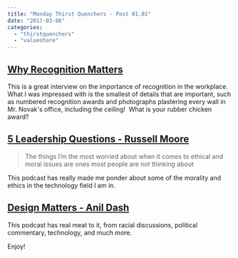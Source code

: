```yaml
---
title: "Monday Thirst Quenchers - Post 01.01"
date: "2017-03-06"
categories: 
  - "thirstquenchers"
  - "valueshare"
---
```


## [Why Recognition Matters](https://www.entreleadership.com/podcasts/188-david-novakwhy-recognition-matter)

This is a great interview on the importance of recognition in the workplace.  What I was impressed with is the smallest of details that are important, such as numbered recognition awards and photographs plastering every wall in Mr. Novak's office, including the ceiling!  What is your rubber chicken award?

## [5 Leadership Questions - Russell Moore](http://www.lifeway.com/leadership/2017/02/23/5lq-157-russell-moore/)

> The things I’m the most worried about when it comes to ethical and moral issues are ones most people are not thinking about

This podcast has really made me ponder about some of the morality and ethics in the technology field I am in.

## [Design Matters - Anil Dash](http://designobserver.com/feature/anil-dash/39499/)

This podcast has real meat to it, from racial discussions, political commentary, technology, and much more.

Enjoy!
